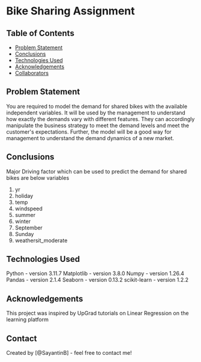 # Bike Sharing Assignment

## Table of Contents
- [Problem Statement](#Problem-Statement)
- [Conclusions](#conclusions)
- [Technologies Used](#technologies-used)
- [Acknowledgements](#acknowledgements)
- [Collaborators](#collaborators)

<!-- You can include any other section that is pertinent to your problem -->

## Problem Statement

You are required to model the demand for shared bikes with the available independent variables. It will be used by the management to understand how exactly the demands vary with different features. They can accordingly manipulate the business strategy to meet the demand levels and meet the customer's expectations. Further, the model will be a good way for management to understand the demand dynamics of a new market. 

<!-- You don't have to answer all the questions - just the ones relevant to your project. -->

## Conclusions
Major Driving factor which can be used to predict the demand for shared bikes are below variables 
  1. yr
  2. holiday
  3. temp
  4. windspeed
  5. summer
  6. winter
  7. September
  8. Sunday
  9. weathersit_moderate

<!-- You don't have to answer all the questions - just the ones relevant to your project. -->


## Technologies Used
Python - version 3.11.7
Matplotlib - version 3.8.0
Numpy - version 1.26.4
Pandas - version 2.1.4
Seaborn - version 0.13.2
scikit-learn - version 1.2.2


## Acknowledgements
This project was inspired by UpGrad tutorials on Linear Regression  on the learning platform


## Contact
Created by [@SayantinB] - feel free to contact me!

